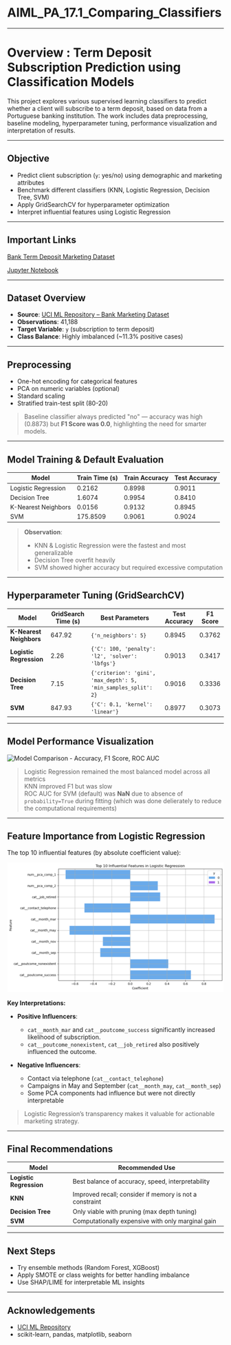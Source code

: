 # AIML_PA_17.1_Comparing_Classifiers

--- 

# Overview : Term Deposit Subscription Prediction using Classification Models

This project explores various supervised learning classifiers to predict whether a client will subscribe to a term deposit, based on data from a Portuguese banking institution. The work includes data preprocessing, baseline modeling, hyperparameter tuning, performance visualization and interpretation of results.

--- 

## Objective

- Predict client subscription (`y`: yes/no) using demographic and marketing attributes
- Benchmark different classifiers (KNN, Logistic Regression, Decision Tree, SVM)
- Apply GridSearchCV for hyperparameter optimization
- Interpret influential features using Logistic Regression

---
## Important Links

[Bank Term Deposit Marketing Dataset](https://github.com/amitkushwaha2000/AIML_PA_17.1_Comparing_Classifiers/blob/main/bank-additional-full.csv)

[Jupyter Notebook](https://github.com/amitkushwaha2000/AIML_PA_17.1_Comparing_Classifiers/blob/main/prompt_III_AK.ipynb)

---

## Dataset Overview

- **Source**: [UCI ML Repository – Bank Marketing Dataset](https://archive.ics.uci.edu/ml/datasets/bank+marketing)
- **Observations**: 41,188
- **Target Variable**: `y` (subscription to term deposit)
- **Class Balance**: Highly imbalanced (~11.3% positive cases)

---

## Preprocessing

- One-hot encoding for categorical features
- PCA on numeric variables (optional)
- Standard scaling
- Stratified train-test split (80-20)

> Baseline classifier always predicted "no" — accuracy was high (0.8873) but **F1 Score was 0.0**, highlighting the need for smarter models.

---

## Model Training & Default Evaluation

|	Model              | 	Train Time (s)  | 	Train Accuracy 	|Test Accuracy  |
|--------------------|------------------|-------------------|---------------|
|Logistic Regression | 	0.2162          |      0.8998       |    0.9011     |
|Decision Tree 	     |  1.6074          |     	0.9954      | 	0.8410      |
|K-Nearest Neighbors |	0.0156 	        |    0.9132 	      |  0.8945       |
|SVM 	               |    175.8509      |       	0.9061 	  |  0.9024       |

> **Observation**:  
> - KNN & Logistic Regression were the fastest and most generalizable  
> - Decision Tree overfit heavily  
> - SVM showed higher accuracy but required excessive computation  

---

## Hyperparameter Tuning (GridSearchCV)

| Model                 | GridSearch Time (s) | Best Parameters                                    | Test Accuracy | F1 Score |
|----------------------|----------------------|----------------------------------------------------|---------------|----------|
| **K-Nearest Neighbors** | 647.92             | `{'n_neighbors': 5}`                               | 0.8945        | 0.3762   |
| **Logistic Regression** | 2.26              | `{'C': 100, 'penalty': 'l2', 'solver': 'lbfgs'}`    | 0.9013        | 0.3417   |
| **Decision Tree**    | 7.15                 | `{'criterion': 'gini', 'max_depth': 5, 'min_samples_split': 2}` | 0.9016        | 0.3336   |
| **SVM**              | 847.93               | `{'C': 0.1, 'kernel': 'linear'}`                   | 0.8977        | 0.3073   |

---

## Model Performance Visualization

![Model Comparison - Accuracy, F1 Score, ROC AUC](images/5a706e83-8378-484a-bffa-b2eeb841e1ae.png)

> Logistic Regression remained the most balanced model across all metrics  
> KNN improved F1 but was slow  
> ROC AUC for SVM (default) was **NaN** due to absence of `probability=True` during fitting (which was done delierately to reduce the computational requirements)

---

## Feature Importance from Logistic Regression

The top 10 influential features (by absolute coefficient value):

![Top Logistic Regression Features](https://github.com/amitkushwaha2000/AIML_PA_17.1_Comparing_Classifiers/blob/main/LogReg%20To%20Influential%20Features.png)

**Key Interpretations:**

- **Positive Influencers**:
  - `cat__month_mar` and `cat__poutcome_success` significantly increased likelihood of subscription.
  - `cat__poutcome_nonexistent`, `cat__job_retired` also positively influenced the outcome.

- **Negative Influencers**:
  - Contact via telephone (`cat__contact_telephone`)
  - Campaigns in May and September (`cat__month_may`, `cat__month_sep`)
  - Some PCA components had influence but were not directly interpretable

> Logistic Regression’s transparency makes it valuable for actionable marketing strategy.

---

## Final Recommendations

| Model               | Recommended Use |
|--------------------|------------------|
| **Logistic Regression** | Best balance of accuracy, speed, interpretability |
| **KNN**                | Improved recall; consider if memory is not a constraint |
| **Decision Tree**      | Only viable with pruning (max depth tuning) |
| **SVM**                | Computationally expensive with only marginal gain |

---

## Next Steps

- Try ensemble methods (Random Forest, XGBoost)
- Apply SMOTE or class weights for better handling imbalance
- Use SHAP/LIME for interpretable ML insights

---

## Acknowledgements

- [UCI ML Repository](https://archive.ics.uci.edu/ml/datasets/bank+marketing)
- scikit-learn, pandas, matplotlib, seaborn
